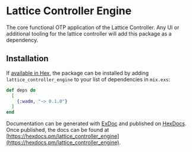 # Lattice Controller Engine

The core functional OTP application of the Lattice Controller. Any UI or additional tooling for the lattice controller will add this package as a dependency.

## Installation

If [available in Hex](https://hex.pm/docs/publish), the package can be installed
by adding `lattice_controller_engine` to your list of dependencies in `mix.exs`:

```elixir
def deps do
  [
    {:wadm, "~> 0.1.0"}
  ]
end
```

Documentation can be generated with [ExDoc](https://github.com/elixir-lang/ex_doc)
and published on [HexDocs](https://hexdocs.pm). Once published, the docs can
be found at [https://hexdocs.pm/lattice_controller_engine](https://hexdocs.pm/lattice_controller_engine).

